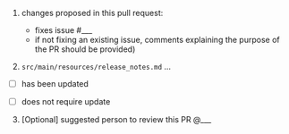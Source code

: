 1. changes proposed in this pull request:

   - fixes issue #___
   - if not fixing an existing issue, comments explaining the purpose of the PR should be provided)


2. `src/main/resources/release_notes.md` ...

 - [ ] has been updated
 - [ ] does not require update


3. [Optional] suggested person to review this PR @___
